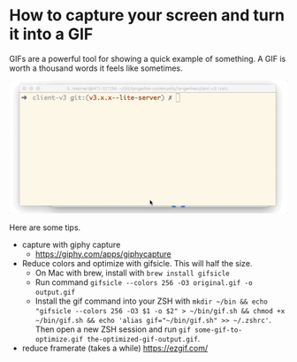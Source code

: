 # How to capture your screen and turn it into a GIF

GIFs are a powerful tool for showing a quick example of something. A GIF is worth a thousand words it feels like sometimes. 

![example gif](npm-run-server--optimized.gif)

Here are some tips.

- capture with giphy capture
  - https://giphy.com/apps/giphycapture
- Reduce colors and optimize with gifsicle. This will half the size.
  - On Mac with brew, install with `brew install gifsicle`
  - Run command `gifsicle --colors 256 -O3 original.gif -o output.gif` 
  - Install the gif command into your ZSH with `mkdir ~/bin && echo "gifsicle --colors 256 -O3 $1 -o $2" > ~/bin/gif.sh && chmod +x ~/bin/gif.sh && echo 'alias gif="~/bin/gif.sh" >> ~/.zshrc'`. Then open a new ZSH session and run `gif some-gif-to-optimize.gif the-optimized-gif-output.gif`.
- reduce framerate (takes a while) https://ezgif.com/
